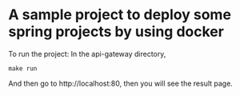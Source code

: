 # A sample project to deploy some spring projects by using docker
To run the project: In the api-gateway directory,

    make run

And then go to http://localhost:80, then you will see the result page.
